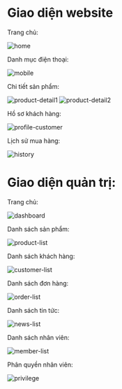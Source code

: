 # Giao diện website

Trang chủ:

![home](https://user-images.githubusercontent.com/72747491/155849718-a9ba911c-eb1e-405f-9d8d-501132872f67.png)

Danh mục điện thoại:

![mobile](https://user-images.githubusercontent.com/72747491/155849904-a4856745-ed35-4afd-97ab-2ce9783dc30d.png)

Chi tiết sản phẩm:

![product-detail1](https://user-images.githubusercontent.com/72747491/155968196-a73ecce3-eb13-49ec-8f6a-7d2bbbb3784b.PNG)
![product-detail2](https://user-images.githubusercontent.com/72747491/155968220-cf4c3dfc-e759-4076-8b8d-203c2a6275c5.PNG)

Hồ sơ khách hàng:

![profile-customer](https://user-images.githubusercontent.com/72747491/155849936-78003536-8409-4f76-9f04-7f110f59986e.png)

Lịch sử mua hàng:

![history](https://user-images.githubusercontent.com/72747491/155849959-af4c2517-61ee-49b3-a672-0247f83edbbe.png)

# Giao diện quản trị:

Trang chủ:

![dashboard](https://user-images.githubusercontent.com/72747491/155849986-aa880d82-64d3-4437-af8c-25fbb484a3f9.PNG)

Danh sách sản phẩm:

![product-list](https://user-images.githubusercontent.com/72747491/155850023-1972ff64-6824-49c2-b42f-fe4c7cb45514.PNG)

Danh sách khách hàng:

![customer-list](https://user-images.githubusercontent.com/72747491/155850033-618590d6-c0f9-4498-93cb-835525b41967.PNG)

Danh sách đơn hàng:

![order-list](https://user-images.githubusercontent.com/72747491/155850051-a35f7aed-0dc8-4d86-a7af-391b0e34914b.PNG)

Danh sách tin tức:

![news-list](https://user-images.githubusercontent.com/72747491/155850067-a9269eff-ba29-41f9-bdbb-2b9536b27f13.PNG)

Danh sách nhân viên:

![member-list](https://user-images.githubusercontent.com/72747491/155850083-0c8f0cf6-a136-4c3a-b618-72ab0d120c98.PNG)

Phân quyền nhân viên:

![privilege](https://user-images.githubusercontent.com/72747491/155850091-6be7c8f0-11fb-41b5-924e-bdb47e87a490.PNG)




